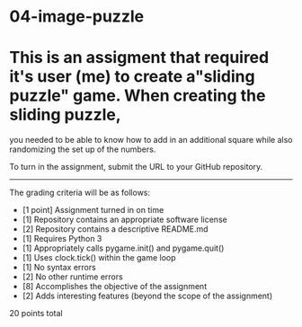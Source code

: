 # 04-image-puzzle

# This is an assigment that required it's user (me) to create a"sliding puzzle" game. When creating the sliding puzzle,
you needed to be able to know how to add in an additional square while also randomizing the set up of the numbers.

To turn in the assignment, submit the URL to your GitHub repository.

---

The grading criteria will be as follows:

* [1 point] Assignment turned in on time
* [1] Repository contains an appropriate software license
* [2] Repository contains a descriptive README.md
* [1] Requires Python 3
* [1] Appropriately calls pygame.init() and pygame.quit()
* [1] Uses clock.tick() within the game loop
* [1] No syntax errors
* [2] No other runtime errors
* [8] Accomplishes the objective of the assignment
* [2] Adds interesting features (beyond the scope of the assignment)

20 points total